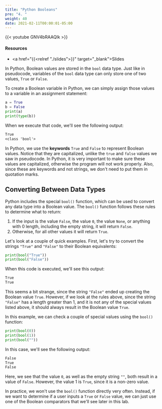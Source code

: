 ```yaml
---
title: "Python Booleans"
pre: "4. "
weight: 40
date: 2021-02-11T00:00:01-05:00
---
```


{{< youtube GNV4bRAAQlk >}}

#### Resources

* <a href="{{<relref "./slides">}}" target="_blank">Slides</a>

In Python, Boolean values are stored in the `bool` data type. Just like in pseudocode, variables of the `bool` data type can only store one of two values, `True` or `False`. 

To create a Boolean variable in Python, we can simply assign those values to a variable in an assignment statement:

```python
a = True
b = False
print(a)
print(type(b))
```

When we execute that code, we'll see the following output:

```tex
True
<class 'bool'>
```

In Python, we use the **keywords** `True` and `False` to represent Boolean values. Notice that they are capitalized, unlike the `true` and `false` values we saw in pseudocode. In Python, it is very important to make sure these values are capitalized, otherwise the program will not work properly. Also, since these are keywords and not strings, we don't need to put them in quotation marks.

## Converting Between Data Types

Python includes the special `bool()` function, which can be used to convert any data type into a Boolean value. The `bool()` function follows these rules to determine what to return:

1. If the input is the value `False`, the value `0`, the value `None`, or anything with 0 length, including the empty string, it will return `False`.
1. Otherwise, for all other values it will return `True`.

Let's look at a couple of quick examples. First, let's try to convert the strings `"True"` and `"False"` to their Boolean equivalents:

```python
print(bool("True"))
print(bool("False"))
```

When this code is executed, we'll see this output:

```tex
True
True
```

This seems a bit strange, since the string `"False"` ended up creating the Boolean value `True`. However, if we look at the rules above, since the string `"False"` has a length greater than 1, and it is not any of the special values listed above, it should always result in the Boolean value `True`. 

In this example, we can check a couple of special values using the `bool()` function:

```python
print(bool(0))
print(bool(1))
print(bool(""))
```

In this case, we'll see the following output:

```tex
False
True
False
```

Here, we see that the value `0`, as well as the empty string `""`, both result in a value of `False`. However, the value 1 is `True`, since it is a non-zero value.

In practice, we won't use the `bool()` function directly very often. Instead, if we want to determine if a user inputs a `True` or `False` value, we can just use one of the Boolean comparators that we'll see later in this lab. 
